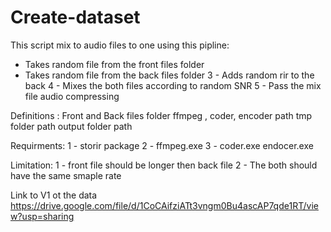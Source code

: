 # Create-dataset

This script mix to audio files to one using this pipline:
- Takes random file from the front files folder
- Takes random file from the back files folder
3 - Adds random rir to the back 
4 - Mixes the both files according to random SNR 
5 - Pass the mix file audio compressing 

Definitions :
Front and Back files folder
ffmpeg , coder, encoder path
tmp folder path
output folder path

Requirments:
1 - storir package
2 - ffmpeg.exe
3 - coder.exe endocer.exe


Limitation:
1 - front file should be longer then back file
2 - The both should have the same smaple rate



Link to V1 ot the data
https://drive.google.com/file/d/1CoCAifziATt3vngm0Bu4ascAP7qde1RT/view?usp=sharing
